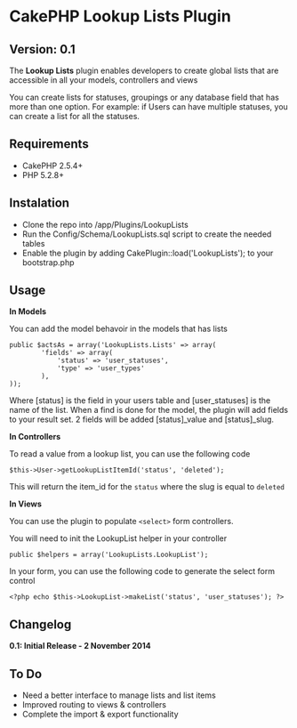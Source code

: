 CakePHP Lookup Lists Plugin
===========================

Version: 0.1
------------

The **Lookup Lists** plugin enables developers to create global lists that are accessible in all your models, controllers and views 

You can create lists for statuses, groupings or any database field that has more than one option. For example: if Users can have multiple statuses, you can create a list for all the statuses.

Requirements
------------

* CakePHP 2.5.4+
* PHP 5.2.8+


Instalation
-----------

* Clone the repo into /app/Plugins/LookupLists
* Run the Config/Schema/LookupLists.sql script to create the needed tables
* Enable the plugin by adding CakePlugin::load('LookupLists'); to your bootstrap.php


Usage
-----

**In Models**

You can add the model behavoir in the models that has lists

    public $actsAs = array('LookupLists.Lists' => array(
            'fields' => array(
                'status' => 'user_statuses',
                'type' => 'user_types'
            ),
    ));

Where [status] is the field in your users table and [user_statuses] is the name of the list. When a find is done for the model, the plugin will add fields to your result set. 2 fields will be added [status]_value and [status]_slug.

**In Controllers**

To read a value from a lookup list, you can use the following code

    $this->User->getLookupListItemId('status', 'deleted');

This will return the item_id for the `status` where the slug is equal to `deleted`

**In Views**

You can use the plugin to populate `<select>` form controllers.

You will need to init the LookupList helper in your controller

    public $helpers = array('LookupLists.LookupList');

In your form, you can use the following code to generate the select form control

    <?php echo $this->LookupList->makeList('status', 'user_statuses'); ?>

Changelog
-----

**0.1: Initial Release - 2 November 2014**

To Do
-----

* Need a better interface to manage lists and list items
* Improved routing to views & controllers
* Complete the import & export functionality